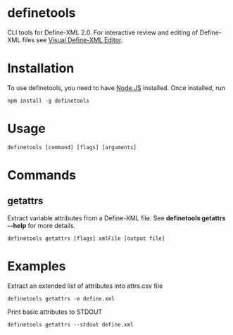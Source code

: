 definetools
===========
CLI tools for Define-XML 2.0. For interactive review and editing of Define-XML files see [Visual Define-XML Editor](http://defineeditor.com).

# Installation
To use definetools, you need to have [Node.JS](https://nodejs.org/en/download/) installed. Once installed, run
```
npm install -g definetools
```
# Usage
```
definetools [command] [flags] [arguments]
```
# Commands
## getattrs
Extract variable attributes from a Define-XML file. See **definetools getattrs --help** for more details.
```
definetools getattrs [flags] xmlFile [output file]
```
# Examples
Extract an extended list of attributes into attrs.csv file
```
definetools getattrs -e define.xml
```
Print basic attributes to STDOUT
```
definetools getattrs --stdout define.xml
```
